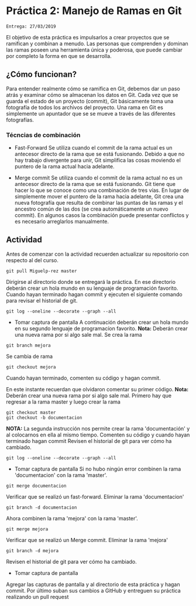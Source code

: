 # Práctica 2: Manejo de Ramas en Git
````
Entrega: 27/03/2019
````
El objetivo de esta práctica es impulsarlos a crear proyectos que se ramifican y combinan a menudo. Las personas que comprenden y dominan las ramas poseen una herramienta única y poderosa, que puede cambiar por completo la forma en que se desarrolla.

## ¿Cómo funcionan?
Para entender realmente cómo se ramifica en Git, debemos dar un paso atrás y examinar cómo se almacenan los datos en Git.
Cada vez que se guarda el estado de un proyecto (commit), Git básicamente toma una fotografía de todos los archivos del proyecto. Una rama en Git es simplemente un apuntador que se se mueve a través de las diferentes fotografías.

### Técncias de combinación
* Fast-Forward 
Se utiliza cuando el commit de la rama actual es un antecesor directo de la rama que se está fusionando. Debido a que no hay trabajo divergente para unir, Git simplifica las cosas moviendo el puntero de la rama actual hacia adelante.

* Merge commit
Se utiliza cuando el commit de la rama actual no es un antecesor directo de la rama que se está fusionando. Git tiene que hacer lo que se conoce como una combinación de tres vías.
En lugar de simplemente mover el puntero de la rama hacia adelante, Git crea una nueva fotografía que resulta de combinar las puntas de las ramas y el ancestro común de las dos (se crea automáticamente un nuevo commit).
En algunos casos la combinación puede presentar conflictos y es necesario arreglarlos manualmente.

## Actividad
Antes de comenzar con la actividad recuerden actualizar su repositorio con respecto al del curso.
```
git pull Miguelp-rez master
```
Dirigirse al directorio donde se entregará la práctica. En ese directorio deberán crear un hola mundo en su lenguaje de programación favorito. Cuando hayan terminado hagan commit y ejecuten el siguiente comando para revisar el historial de git.
```
git log --oneline --decorate --graph --all
```
* Tomar captura de pantalla
A continuación deberán crear un hola mundo en su segundo lenguaje de programacíon favorito. **Nota:** Deberán crear una nueva rama por si algo sale mal.
Se crea la rama
```
git branch mejora
```
Se cambia de rama
```
git checkout mejora
```
Cuando hayan terminado, comenten su código y hagan commit.

En este instante recuerdan que olvidaron comentar su primer código. **Nota:** Deberán crear una nueva rama por si algo sale mal.
Primero hay que regresar a la rama master y luego crear la rama
```
git checkout master
git checkout -b documentacion
```
**NOTA:** La segunda instrucción nos permite crear la rama 'documentación' y al colocarnos en ella al mismo tiempo.
Comenten su código y cuando hayan terminado hagan commit
Revisen el historial de git para ver cómo ha cambiado.
```
git log --oneline --decorate --graph --all
```
* Tomar captura de pantalla
Si no hubo ningún error combinen la rama 'documentacion' con la rama 'master'.
```
git merge documentacion
```
Verificar que se realizó un fast-forward.
Eliminar la rama 'documentacion'
```
git branch -d documentacion
```
Ahora combinen la rama 'mejora' con la rama 'master'.
```
git merge mejora
```
Verificar que se realizó un Merge commit.
Eliminar la rama 'mejora'
```
git branch -d mejora
```
Revisen el historial de git para ver cómo ha cambiado.
* Tomar captura de pantalla

Agregar las capturas de pantalla y al directorio de esta práctica y hagan commit.
Por último suban sus cambios a GitHub y entreguen su práctica realizando un pull request